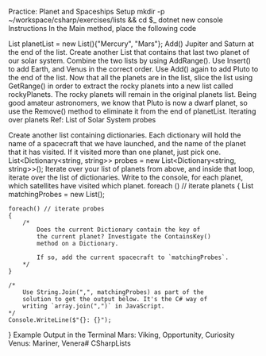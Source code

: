 Practice: Planet and Spaceships
Setup
mkdir -p ~/workspace/csharp/exercises/lists && cd $_
dotnet new console
Instructions
In the Main method, place the following code

List<string> planetList = new List<string>(){"Mercury", "Mars"};
Add() Jupiter and Saturn at the end of the list.
Create another List that contains that last two planet of our solar system.
Combine the two lists by using AddRange().
Use Insert() to add Earth, and Venus in the correct order.
Use Add() again to add Pluto to the end of the list.
Now that all the planets are in the list, slice the list using GetRange() in order to extract the rocky planets into a new list called rockyPlanets. The rocky planets will remain in the original planets list.
Being good amateur astronomers, we know that Pluto is now a dwarf planet, so use the Remove() method to eliminate it from the end of planetList.
Iterating over planets
Ref: List of Solar System probes

Create another list containing dictionaries. Each dictionary will hold the name of a spacecraft that we have launched, and the name of the planet that it has visited. If it visited more than one planet, just pick one.
List<Dictionary<string, string>> probes = new List<Dictionary<string, string>>();
Iterate over your list of planets from above, and inside that loop, iterate over the list of dictionaries. Write to the console, for each planet, which satellites have visited which planet.
foreach () // iterate planets
{
    List<string> matchingProbes = new List<string>();

    foreach() // iterate probes
    {
        /*
            Does the current Dictionary contain the key of
            the current planet? Investigate the ContainsKey()
            method on a Dictionary.

            If so, add the current spacecraft to `matchingProbes`.
        */
    }

    /*
        Use String.Join(",", matchingProbes) as part of the
        solution to get the output below. It's the C# way of
        writing `array.join(",")` in JavaScript.
    */
    Console.WriteLine($"{}: {}");
}
Example Output in the Terminal
Mars: Viking, Opportunity, Curiosity
Venus: Mariner, Venera# CSharpLists
